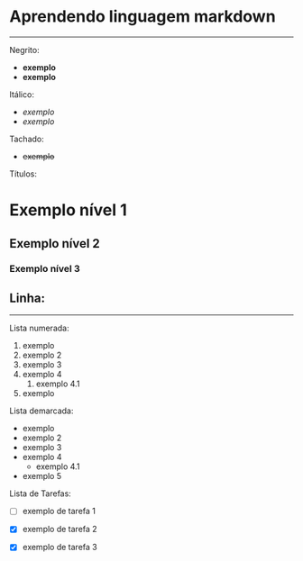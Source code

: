 # Aprendendo linguagem markdown
---
Negrito:
- **exemplo**
- __exemplo__

Itálico:
- *exemplo*
- _exemplo_

Tachado:
- ~~exemplo~~

Títulos:
# Exemplo nível 1
## Exemplo nível 2
### Exemplo nível 3

Linha:
---
***

Lista numerada:

1. exemplo
2. exemplo 2
3. exemplo 3
4. exemplo 4
   1. exemplo 4.1
5. exemplo

Lista demarcada:
* exemplo
* exemplo 2
* exemplo 3
* exemplo 4
   * exemplo 4.1
* exemplo 5

Lista de Tarefas:
- [ ] exemplo de tarefa 1
- [x] exemplo de tarefa 2
- [x] exemplo de tarefa 3

